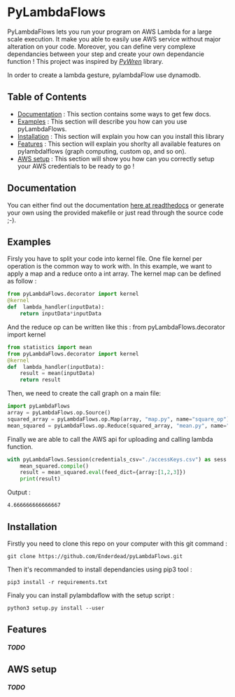 # PyLambdaFlows
PyLambdaFlows lets you run your program on AWS Lambda for a large scale execution. It make you able to easily use AWS service without major alteration on your code. Moreover, you can define very complexe dependancies between your step and create your own dependancie function ! 
This project was inspired by *[PyWren](https://github.com/pywren/pywren)* library.   

In order to create a lambda gesture, pylambdaFlow use dynamodb.

## Table of Contents
-   [Documentation](https://github.com/Enderdead/pyLambdaFlows#docs) : This section contains some ways to get few docs.
-   [Examples](https://github.com/Enderdead/pyLambdaFlows#examples) :  This section will describe you how can you use pyLambdaFlows.
-   [Installation](https://github.com/Enderdead/pyLambdaFlows#installation) : This section will explain you how can you install this library
-   [Features](https://github.com/Enderdead/pyLambdaFlows#features) : This section will explain you shorlty all available features on pylambdalflows (graph computing, custom op, and so on).
-   [AWS setup](https://github.com/Enderdead/pyLambdaFlows#aws-setup) : This section will show you how can you correctly setup your AWS credentials to be ready to go !

## Documentation
You can either find out the documentation [here at readthedocs](https://pylambdaflows.readthedocs.io/en/latest/index.html) or generate your own using the provided makefile or just read through the source code ;-).

## Examples
Firsly you have to split your code into kernel file. One file kernel per operation is the common way to work with. 
In this example, we want to apply a map and a reduce onto a int array. 
The kernel map can be defined as follow : 
```python
from pyLambdaFlows.decorator import kernel
@kernel
def  lambda_handler(inputData):
	return inputData*inputData
```
And the reduce op can be written like this :
from pyLambdaFlows.decorator import kernel
```python
from statistics import mean
from pyLambdaFlows.decorator import kernel
@kernel
def  lambda_handler(inputData):
	result = mean(inputData)
	return result
```
Then, we need to create the call graph on a main file:
```python
import pyLambdaFlows
array = pyLambdaFlows.op.Source()
squared_array = pyLambdaFlows.op.Map(array, "map.py", name="square_op")
mean_squared = pyLambdaFlows.op.Reduce(squared_array, "mean.py", name="mean_op")
```
Finally we are able to call the AWS api for uploading and calling lambda function.
```python
with pyLambdaFlows.Session(credentials_csv="./accessKeys.csv") as sess:
	mean_squared.compile()
	result = mean_squared.eval(feed_dict={array:[1,2,3]})
	print(result)
```
Output : 
```
4.666666666666667
```
## Installation
Firstly you need to clone this repo on your computer with this git command : 
```
git clone https://github.com/Enderdead/pyLambdaFlows.git
```
Then it's recommanded to install dependancies using pip3 tool : 
```
pip3 install -r requirements.txt
```
Finaly you can install pylambdaflow with the setup script : 
```
python3 setup.py install --user
```

## Features
##### TODO

## AWS setup
##### TODO
